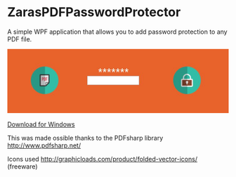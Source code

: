 # ZarasPDFPasswordProtector
A simple WPF application that allows you to add password protection to any PDF file.

![Screenshot](./git-resources/screenshot.jpg)

[Download for Windows](https://github.com/petgus/ZarasPDFPasswordProtector/raw/master/download/ZarasPDFPasswordProtector_v1.0.zip)

This was made ossible thanks to the PDFsharp library http://www.pdfsharp.net/

Icons used http://graphicloads.com/product/folded-vector-icons/ (freeware)
